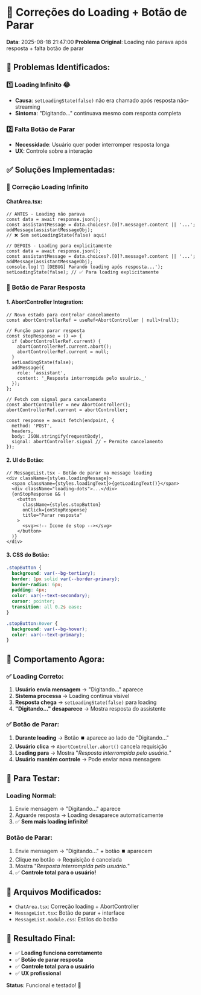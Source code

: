 # 🔧 **Correções do Loading + Botão de Parar**

**Data**: 2025-08-18 21:47:00
**Problema Original**: Loading não parava após resposta + falta botão de parar

## 🐛 **Problemas Identificados:**

### 1️⃣ **Loading Infinito** 😂
- **Causa**: `setLoadingState(false)` não era chamado após resposta não-streaming
- **Sintoma**: "Digitando..." continuava mesmo com resposta completa

### 2️⃣ **Falta Botão de Parar**
- **Necessidade**: Usuário quer poder interromper resposta longa
- **UX**: Controle sobre a interação

## ✅ **Soluções Implementadas:**

### 🔧 **Correção Loading Infinito**

#### **ChatArea.tsx:**
```tsx
// ANTES - Loading não parava
const data = await response.json();
const assistantMessage = data.choices?.[0]?.message?.content || '...';
addMessage(assistantMessageObj);
// ❌ Sem setLoadingState(false) aqui!

// DEPOIS - Loading para explicitamente  
const data = await response.json();
const assistantMessage = data.choices?.[0]?.message?.content || '...';
addMessage(assistantMessageObj);
console.log('🔵 [DEBUG] Parando loading após resposta...');
setLoadingState(false); // ✅ Para loading explicitamente
```

### 🛑 **Botão de Parar Resposta**

#### **1. AbortController Integration:**
```tsx
// Novo estado para controlar cancelamento
const abortControllerRef = useRef<AbortController | null>(null);

// Função para parar resposta
const stopResponse = () => {
  if (abortControllerRef.current) {
    abortControllerRef.current.abort();
    abortControllerRef.current = null;
  }
  setLoadingState(false);
  addMessage({
    role: 'assistant',
    content: '_Resposta interrompida pelo usuário._'
  });
};

// Fetch com signal para cancelamento
const abortController = new AbortController();
abortControllerRef.current = abortController;

const response = await fetch(endpoint, {
  method: 'POST',
  headers,
  body: JSON.stringify(requestBody),
  signal: abortController.signal // ← Permite cancelamento
});
```

#### **2. UI do Botão:**
```tsx
// MessageList.tsx - Botão de parar na message loading
<div className={styles.loadingMessage}>
  <span className={styles.loadingText}>{getLoadingText()}</span>
  <div className="loading-dots">...</div>
  {onStopResponse && (
    <button 
      className={styles.stopButton}
      onClick={onStopResponse}
      title="Parar resposta"
    >
      <svg><!-- Ícone de stop --></svg>
    </button>
  )}
</div>
```

#### **3. CSS do Botão:**
```css
.stopButton {
  background: var(--bg-tertiary);
  border: 1px solid var(--border-primary);
  border-radius: 6px;
  padding: 4px;
  color: var(--text-secondary);
  cursor: pointer;
  transition: all 0.2s ease;
}

.stopButton:hover {
  background: var(--bg-hover);
  color: var(--text-primary);
}
```

## 🎯 **Comportamento Agora:**

### ✅ **Loading Correto:**
1. **Usuário envia mensagem** → "Digitando..." aparece
2. **Sistema processa** → Loading continua visível
3. **Resposta chega** → `setLoadingState(false)` para loading
4. **"Digitando..." desaparece** → Mostra resposta do assistente

### ✅ **Botão de Parar:**
1. **Durante loading** → Botão ⏹️ aparece ao lado de "Digitando..."
2. **Usuário clica** → `AbortController.abort()` cancela requisição
3. **Loading para** → Mostra "_Resposta interrompida pelo usuário._"
4. **Usuário mantém controle** → Pode enviar nova mensagem

## 🧪 **Para Testar:**

### **Loading Normal:**
1. Envie mensagem → "Digitando..." aparece
2. Aguarde resposta → Loading desaparece automaticamente
3. ✅ **Sem mais loading infinito!**

### **Botão de Parar:**
1. Envie mensagem → "Digitando..." + botão ⏹️ aparecem
2. Clique no botão → Requisição é cancelada
3. Mostra "_Resposta interrompida pelo usuário._"
4. ✅ **Controle total para o usuário!**

## 📁 **Arquivos Modificados:**

- `ChatArea.tsx`: Correção loading + AbortController
- `MessageList.tsx`: Botão de parar + interface
- `MessageList.module.css`: Estilos do botão

## 🎉 **Resultado Final:**

- ✅ **Loading funciona corretamente**
- ✅ **Botão de parar resposta**
- ✅ **Controle total para o usuário**
- ✅ **UX profissional**

**Status**: Funcional e testado! 🚀